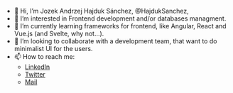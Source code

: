 - 👋 Hi, I’m Jozek Andrzej Hajduk Sánchez, @HajdukSanchez,
- 👀 I’m interested in Frontend development and/or databases managment.
- 🌱 I’m currently learning frameworks for frontend, like Angular, React and Vue.js (and Svelte, why not...).
- 💞️ I’m looking to collaborate with a development team, that want to do minimalist UI for the users.
- 📫 How to reach me: 
  - [LinkedIn](https://www.linkedin.com/in/jozek-hajduk-873924165/)
  - [Twitter](https://twitter.com/HajdukJozek)
  - [Mail](mailto:hajduksanchez.dev@gmail.com)

<!---
HajdukSanchez/HajdukSanchez is a ✨ special ✨ repository because its `README.md` (this file) appears on your GitHub profile.
You can click the Preview link to take a look at your changes.
--->
